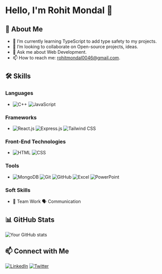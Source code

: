 # Hello, I'm Rohit Mondal 👋



## 🚀 About Me
- 🌱 I’m currently learning TypeScript to add type safety to my projects.
- 👯 I’m looking to collaborate on Open-source projects, ideas.
- 💬 Ask me about Web Development.
- 📫 How to reach me: rohitmondal0046@gmail.com.

## 🛠️ Skills

### Languages
- ![C++](https://img.shields.io/badge/-C++-00599C?logo=c%2B%2B&logoColor=white)  ![JavaScript](https://img.shields.io/badge/-JavaScript-F7DF1E?logo=javascript&logoColor=black)

### Frameworks
- ![React.js](https://img.shields.io/badge/-React.js-61DAFB?logo=react&logoColor=black)  ![Express.js](https://img.shields.io/badge/-Express.js-000000?logo=express&logoColor=white)  ![Tailwind CSS](https://img.shields.io/badge/-Tailwind%20CSS-38B2AC?logo=tailwind-css&logoColor=white)

### Front-End Technologies
- ![HTML](https://img.shields.io/badge/-HTML-E34F26?logo=html5&logoColor=white)  ![CSS](https://img.shields.io/badge/-CSS-1572B6?logo=css3&logoColor=white)

### Tools
- ![MongoDB](https://img.shields.io/badge/-MongoDB-47A248?logo=mongodb&logoColor=white)  ![Git](https://img.shields.io/badge/-Git-F05032?logo=git&logoColor=white)  ![GitHub](https://img.shields.io/badge/-GitHub-181717?logo=github&logoColor=white)  ![Excel](https://img.shields.io/badge/-Excel-217346?logo=microsoft-excel&logoColor=white)  ![PowerPoint](https://img.shields.io/badge/-PowerPoint-B7472A?logo=microsoft-powerpoint&logoColor=white)

### Soft Skills
- 👫 Team Work  🗣️ Communication


## 📊 GitHub Stats
![Your GitHub stats](https://github-readme-stats.vercel.app/api?username=Rohit-Mondal-46&show_icons=true&theme=radical)

## 📫 Connect with Me
[![LinkedIn](https://img.shields.io/badge/-LinkedIn-blue?logo=linkedin&logoColor=white&link=https://linkedin.com/in/yourprofile)](https://linkedin.com/in/rohit-mondal-rm46)  [![Twitter](https://img.shields.io/badge/-Twitter-1DA1F2?logo=twitter&logoColor=white&link=https://twitter.com/yourhandle)](https://twitter.com/RohitMondal_11)
